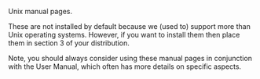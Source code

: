 Unix manual pages.

These are not installed by default because we (used to) support more than Unix operating systems. However, if you want to install them then place them in section 3 of your distribution.

Note, you should always consider using these manual pages in conjunction with the User Manual, which often has more details on specific aspects.
